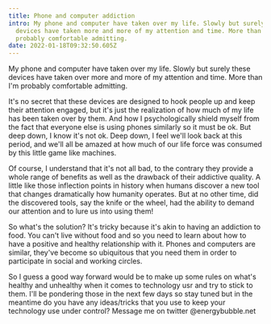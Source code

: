 ```yaml
---
title: Phone and computer addiction
intro: My phone and computer have taken over my life. Slowly but surely this
  devices have taken more and more of my attention and time. More than I'm
  probably comfortable admitting.
date: 2022-01-18T09:32:50.605Z
---
```

My phone and computer have taken over my life. Slowly but surely these devices have taken over more and more of my attention and time. More than I'm probably comfortable admitting.

It's no secret that these devices are designed to hook people up and keep their attention engaged, but it's just the realization of how much of my life has been taken over by them. And how I psychologically shield myself from the fact that everyone else is using phones similarly so it must be ok. But deep down, I know it's not ok. Deep down, I feel we'll look back at this period, and we'll all be amazed at how much of our life force was consumed by this little game like machines. 

Of course, I understand that it's not all bad, to the contrary they provide a whole range of benefits as well as the drawback of their addictive quality. A little like those inflection points in history when humans discover a new tool that changes dramatically how humanity operates. But at no other time, did the discovered tools, say the knife or the wheel, had the ability to demand our attention and to lure us into using them!

So what's the solution? It's tricky because it's akin to having an addiction to food. You can't live without food and so you need to learn about how to have a positive and healthy relationship with it. Phones and computers are similar, they've become so ubiquitous that you need them in order to participate in social and working circles.

So I guess a good way forward would be to make up some rules on what's healthy and unhealthy when it comes to technology usr and try to stick to them. I'll be pondering those in the next few days so stay tuned but in the meantime do you have any ideas/tricks that you use to keep your technology use under control? Message me on twitter @energybubble.net